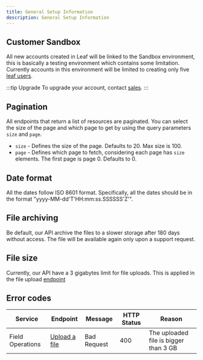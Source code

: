 ```yaml
---
title: General Setup Information
description: General Setup Information
---
```


## Customer Sandbox

All new accounts created in Leaf will be linked to the Sandbox environment, this is basically a testing environment
which contains some limitation. Currently accounts in this environment will be limited to creating only five 
[leaf users][leaf]. 

:::tip Upgrade
To upgrade your account, contact [sales][sales].
:::

[leaf]: https://docs.withleaf.io/docs/user_management_overview
[sales]: https://withleaf.io/products/pricing/

## Pagination

All endpoints that return a list of resources are paginated. You can select the size of the page and which page to get by using the query parameters `size` and `page`.

- `size` - Defines the size of the page. Defaults to 20. Max size is 100.
- `page` - Defines which page to fetch, considering each page has `size` elements. The first page is page 0. Defaults to 0.


## Date format

All the dates follow ISO 8601 format. Specifically, all the dates should be in the format "yyyy-MM-dd'T'HH:mm:ss.SSSSSS'Z'".


## File archiving 

Be default, our API archive the files to a slower storage after 180 days without access. The file will be available again only upon a support request.


## File size

Currently, our API have a 3 gigabytes limit for file uploads. This is applied in the file upload [endpoint](machine_file_conversion_endpoints.md/#upload-a-file) 


## Error codes

Service | Endpoint | Message | HTTP Status | Reason
--- | --- | --- | --- | --- 
Field Operations | [Upload a file](machine_file_conversion_endpoints.md/#upload-a-file) | Bad Request | 400 | The uploaded file is bigger than 3 GB <!-- not standartized -->






